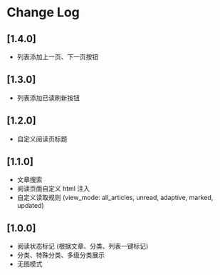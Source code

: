 # Change Log

## [1.4.0]

- 列表添加上一页、下一页按钮

## [1.3.0]

- 列表添加已读刷新按钮

## [1.2.0]

- 自定义阅读页标题

## [1.1.0]

- 文章搜索
- 阅读页面自定义 html 注入
- 自定义读取规则 (view_mode: all_articles, unread, adaptive, marked, updated)

## [1.0.0]

- 阅读状态标记 (根据文章、分类、列表一键标记)
- 分类、特殊分类、多级分类展示
- 无图模式
